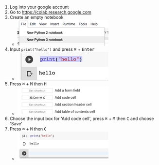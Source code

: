 1. Log into your google account
2. Go to https://colab.research.google.com
3. Create an empty notebook
    * <img src="1_new_colab.png" alt="alt text" width="300px">
4. Input `print("hello")` and press <kbd>⌘</kbd> + <kbd>Enter</kbd>
    * <img src="2_hello-out.png" alt="alt text" width="300px">
5. Press <kbd>⌘</kbd> + <kbd>M</kbd> then <kbd>H</kbd>
    * <img src="3_hotkeys.png" alt="alt text" width="300px">
6. Choose the input box for 'Add code cell', press <kbd>⌘</kbd> + <kbd>M</kbd> then <kbd>C</kbd> and choose 'Save'
7. Press <kbd>⌘</kbd> + <kbd>M</kbd> then <kbd>C</kbd>
    * <img src="4_newcell.png" alt="alt text" width="300px">

